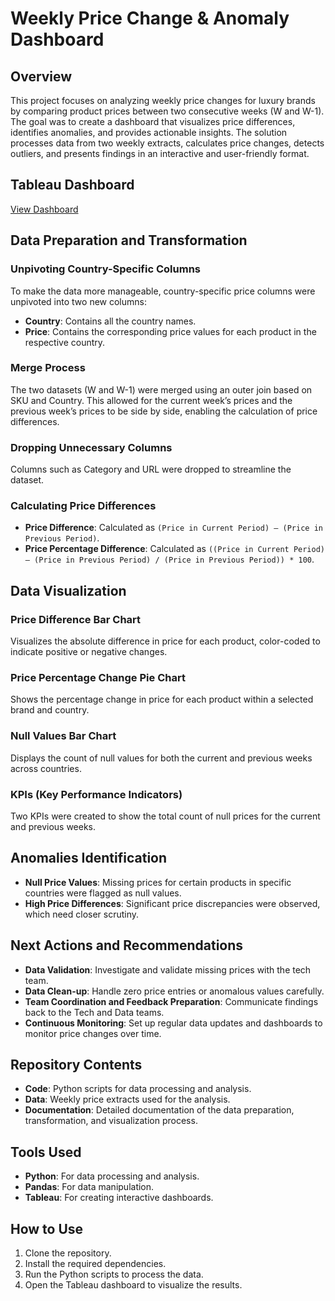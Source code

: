 # Weekly Price Change & Anomaly Dashboard

## Overview
This project focuses on analyzing weekly price changes for luxury brands by comparing product prices between two consecutive weeks (W and W-1). The goal was to create a dashboard that visualizes price differences, identifies anomalies, and provides actionable insights. The solution processes data from two weekly extracts, calculates price changes, detects outliers, and presents findings in an interactive and user-friendly format.

## Tableau Dashboard
[View Dashboard](https://public.tableau.com/app/profile/afaq.ahmad.farooq/viz/WeeklyPriceChangeAnomalyDashboard/Dashboard?publish=yes)

## Data Preparation and Transformation
### Unpivoting Country-Specific Columns
To make the data more manageable, country-specific price columns were unpivoted into two new columns:
- **Country**: Contains all the country names.
- **Price**: Contains the corresponding price values for each product in the respective country.

### Merge Process
The two datasets (W and W-1) were merged using an outer join based on SKU and Country. This allowed for the current week’s prices and the previous week’s prices to be side by side, enabling the calculation of price differences.

### Dropping Unnecessary Columns
Columns such as Category and URL were dropped to streamline the dataset.

### Calculating Price Differences
- **Price Difference**: Calculated as `(Price in Current Period) – (Price in Previous Period)`.
- **Price Percentage Difference**: Calculated as `((Price in Current Period) – (Price in Previous Period) / (Price in Previous Period)) * 100`.

## Data Visualization
### Price Difference Bar Chart
Visualizes the absolute difference in price for each product, color-coded to indicate positive or negative changes.

### Price Percentage Change Pie Chart
Shows the percentage change in price for each product within a selected brand and country.

### Null Values Bar Chart
Displays the count of null values for both the current and previous weeks across countries.

### KPIs (Key Performance Indicators)
Two KPIs were created to show the total count of null prices for the current and previous weeks.

## Anomalies Identification
- **Null Price Values**: Missing prices for certain products in specific countries were flagged as null values.
- **High Price Differences**: Significant price discrepancies were observed, which need closer scrutiny.

## Next Actions and Recommendations
- **Data Validation**: Investigate and validate missing prices with the tech team.
- **Data Clean-up**: Handle zero price entries or anomalous values carefully.
- **Team Coordination and Feedback Preparation**: Communicate findings back to the Tech and Data teams.
- **Continuous Monitoring**: Set up regular data updates and dashboards to monitor price changes over time.

## Repository Contents
- **Code**: Python scripts for data processing and analysis.
- **Data**: Weekly price extracts used for the analysis.
- **Documentation**: Detailed documentation of the data preparation, transformation, and visualization process.

## Tools Used
- **Python**: For data processing and analysis.
- **Pandas**: For data manipulation.
- **Tableau**: For creating interactive dashboards.

## How to Use
1. Clone the repository.
2. Install the required dependencies.
3. Run the Python scripts to process the data.
4. Open the Tableau dashboard to visualize the results.
